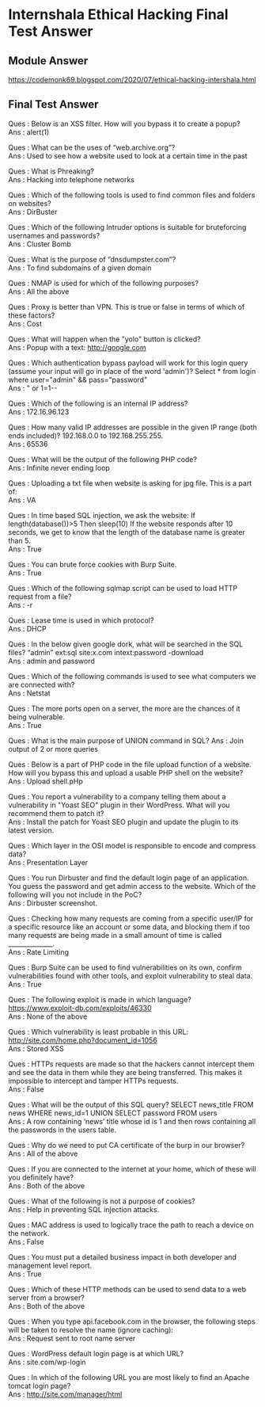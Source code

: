 # Internshala Ethical Hacking Final Test Answer

## Module Answer
https://codemonk69.blogspot.com/2020/07/ethical-hacking-intershala.html

## Final Test Answer

Ques : Below is an XSS filter. How will you bypass it to create a popup?<br />
Ans : <scrSCRIPTipt>alert(1)</scrSCRIPTipt>

Ques : What can be the uses of “web.archive.org”?<br />
Ans : Used to see how a website used to look at a certain time in the past

Ques : What is Phreaking?<br />
Ans : Hacking into telephone networks

Ques : Which of the following tools is used to find common files and folders on websites?<br />
Ans : DirBuster

Ques : Which of the following Intruder options is suitable for bruteforcing usernames and passwords?<br />
Ans : Cluster Bomb

Ques : What is the purpose of “dnsdumpster.com”?<br />
Ans : To find subdomains of a given domain

Ques : NMAP is used for which of the following purposes?<br />
Ans : All the above

Ques : Proxy is better than VPN. This is true or false in terms of which of these factors?<br />
Ans : Cost

Ques : What will happen when the "yolo" button is clicked?<br />
Ans : Popup with a text: http://google.com

Ques : Which authentication bypass payload will work for this login query (assume your input will go in place of the word 'admin')? Select * from login where user="admin" && pass="password"<br />
Ans : " or 1=1--

Ques : Which of the following is an internal IP address?<br />
Ans : 172.16.96.123

Ques : How many valid IP addresses are possible in the given IP range (both ends included)? 192.168.0.0 to 192.168.255.255.<br />
Ans : 65536

Ques : What will be the output of the following PHP code?<br /> 
Ans : Infinite never ending loop

Ques : Uploading a txt file when website is asking for jpg file. This is a part of:<br />
Ans : VA 

Ques : In time based SQL injection, we ask the website: If length(database())>5 Then sleep(10) 
If the website responds after 10 seconds, we get to know that the length of the database name is greater than 5.<br />
Ans : True

Ques : You can brute force cookies with Burp Suite.<br />
Ans : True

Ques : Which of the following sqlmap script can be used to load HTTP request from a file?<br />
Ans : -r

Ques : Lease time is used in which protocol?<br />
Ans : DHCP

Ques : In the below given google dork, what will be searched in the SQL files? “admin” ext:sql site:x.com intext:password -download<br />
Ans : admin and password

Ques : Which of the following commands is used to see what computers we are connected with?<br />
Ans : Netstat

Ques : The more ports open on a server, the more are the chances of it being vulnerable.<br />
Ans : True

Ques : What is the main purpose of UNION command in SQL?
Ans : Join output of 2 or more queries

Ques : Below is a part of PHP code in the file upload function of a website. How will you bypass this and upload a usable PHP shell on the website?<br /> 
Ans : Upload shell.pHp

Ques : You report a vulnerability to a company telling them about a vulnerability in "Yoast SEO" plugin in their WordPress. What will you recommend them to patch it?<br />
Ans : Install the patch for Yoast SEO plugin and update the plugin to its latest version.

Ques : Which layer in the OSI model is responsible to encode and compress data?<br />
Ans : Presentation Layer

Ques : You run Dirbuster and find the default login page of an application. You guess the password and get admin access to the website. Which of the following will you not include in the PoC?<br />
Ans : Dirbuster screenshot.

Ques : Checking how many requests are coming from a specific user/IP for a specific resource like an account or some data, and blocking them if too many requests are being made in a small amount of time is called ______________.<br />
Ans : Rate Limiting

Ques : Burp Suite can be used to find vulnerabilities on its own, confirm vulnerabilities found with other tools, and exploit vulnerability to steal data.<br />
Ans : True

Ques : The following exploit is made in which language? https://www.exploit-db.com/exploits/46330<br />
Ans : None of the above

Ques : Which vulnerability is least probable in this URL: http://site.com/home.php?document_id=1056<br />
Ans : Stored XSS

Ques : HTTPs requests are made so that the hackers cannot intercept them and see the data in them while they are being transferred. This makes it impossible to intercept and tamper HTTPs requests.<br />
Ans : False

Ques : What will be the output of this SQL query? SELECT news_title FROM news WHERE news_id=1 UNION SELECT password FROM users<br />
Ans : A row containing ‘news’ title whose id is 1 and then rows containing all the passwords in the users table.

Ques : Why do we need to put CA certificate of the burp in our browser?<br />
Ans : All of the above

Ques : If you are connected to the internet at your home, which of these will you definitely have?<br />
Ans : Both of the above

Ques : What of the following is not a purpose of cookies?<br />
Ans : Help in preventing SQL injection attacks.

Ques : MAC address is used to logically trace the path to reach a device on the network.<br />
Ans : False

Ques : You must put a detailed business impact in both developer and management level report.<br />
Ans : True

Ques : Which of these HTTP methods can be used to send data to a web server from a browser?<br />
Ans : Both of the above

Ques : When you type api.facebook.com in the browser, the following steps will be taken to resolve the name (ignore caching):<br />
Ans : Request sent to root name server

Ques : WordPress default login page is at which URL?<br />
Ans : site.com/wp-login

Ques : In which of the following URL you are most likely to find an Apache tomcat login page?<br />
Ans : http://site.com/manager/html
